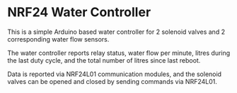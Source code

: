 # NRF24 Water Controller

This is a simple Arduino based water controller for 2 solenoid valves and 2 corresponding water flow sensors.

The water controller reports relay status, water flow per minute, litres during the last duty cycle, and the total number of litres since last reboot.

Data is reported via NRF24L01 communication modules, and the solenoid valves can be opened and closed by sending commands via NRF24L01.

